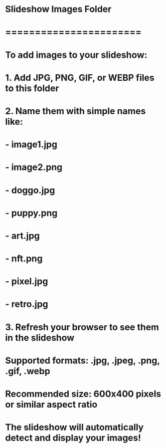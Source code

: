 # Slideshow Images Folder
# =======================
#
# To add images to your slideshow:
#
# 1. Add JPG, PNG, GIF, or WEBP files to this folder
# 2. Name them with simple names like:
#    - image1.jpg
#    - image2.png
#    - doggo.jpg
#    - puppy.png
#    - art.jpg
#    - nft.png
#    - pixel.jpg
#    - retro.jpg
#
# 3. Refresh your browser to see them in the slideshow
#
# Supported formats: .jpg, .jpeg, .png, .gif, .webp
# Recommended size: 600x400 pixels or similar aspect ratio
#
# The slideshow will automatically detect and display your images!

